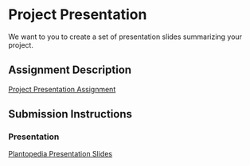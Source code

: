 # Project Presentation
We want to you to create a set of presentation slides summarizing your project.

## Assignment Description
[Project Presentation Assignment](https://education.launchcode.org/liftoff/modules/assignments/project-presentation)

## Submission Instructions

### Presentation
[Plantopedia Presentation Slides](https://docs.google.com/presentation/d/1PkubvuOp3S8rT2W3Kkyi1gx30Qg_AgV0stfXEO_4lgQ/edit?usp=sharing)
